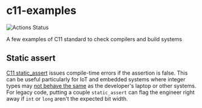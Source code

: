 # c11-examples

![Actions Status](https://github.com/scivision/c11-examples/workflows/ci/badge.svg)

A few examples of C11 standard to check compilers and build systems

## Static assert

[C11 static_assert](https://en.cppreference.com/w/c/language/_Static_assert)
issues compile-time errors if the assertion is false.
This can be useful particularly for IoT and embedded systems where integer types may
[not behave the same](https://blog.feabhas.com/2014/10/vulnerabilities-in-c-when-integers-go-bad/)
as the developer's laptop or other systems.
For legacy code, putting a couple `static_assert` can flag the engineer right away if `int` or `long` aren't the expected bit width.
